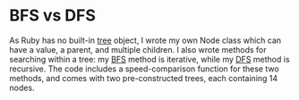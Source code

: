 # BFS vs DFS

As Ruby has no built-in [tree](http://en.wikipedia.org/wiki/Tree_(data_structure)) object, I wrote my own Node class which can have a value, a parent, and multiple children. I also wrote methods for searching within a tree: my [BFS](http://en.wikipedia.org/wiki/Breadth-first_search) method is iterative, while my [DFS](http://en.wikipedia.org/wiki/Depth-first_search) method is recursive. The code  includes a speed-comparison function for these two methods, and comes with two pre-constructed trees, each containing 14 nodes.
